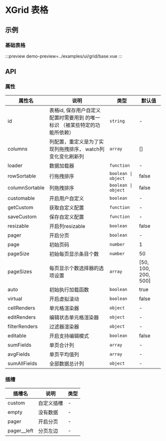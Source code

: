 # XGrid 表格


## 示例

### 基础表格


:::preview
demo-preview=../examples/ui/grid/base.vue
:::



## API

### 属性

| 属性名         | 说明                                                                        | 类型                | 默认值              |
| -------------- | --------------------------------------------------------------------------- | ------------------- | ------------------- |
| id             | 表格id, 保存用户自定义配置时需要用到 的唯一 标识 （被某些特定的功能所依赖） | `string`            | -                   |
| columns        | 列配置，重定义是为了实现列拖拽排序， watch列变化变化刷新列                  | `array`             | []                  |
| loader         | 数据加载器                                                                  | `function`          | -                   |
| rowSortable    | 行拖拽排序                                                                  | `boolean \| object` | false               |
| columnSortable | 列拖拽排序                                                                  | `boolean \| object` | false               |
| customable     | 开启用户自定义                                                              | `boolean`           | -                   |
| getCustom      | 获取自定义配置                                                              | `function`          | -                   |
| saveCustom     | 保存自定义配置                                                              | `function`          | -                   |
| resizable      | 开启列resizable                                                             | `boolean`           | false               |
| pager          | 开启分页                                                                    | `boolean`           | -                   |
| page           | 初始页码                                                                    | `number`            | 1                   |
| pageSize       | 初始每页显示条目个数                                                        | `number`            | 50                  |
| pageSizes      | 每页显示个数选择器的选项设置                                                | `array`             | [50, 100, 200, 500] |
| auto           | 初始执行加载函数                                                            | `boolean`           | true                |
| virtual        | 开启虚拟滚动                                                                | `boolean`           | false               |
| cellRenders    | 单元格渲染器                                                                | `object`            | -                   |
| editRenders    | 编辑状态单元格渲染器                                                        | `object`            | -                   |
| filterRenders  | 过滤器渲染器                                                                | `object`            | -                   |
| editable       | 开启支持编辑模式                                                            | `boolean`           | false               |
| sumFields      | 单页合计列                                                                  | `array`             | -                   |
| avgFields      | 单页平均值列                                                                | `array`             | -                   |
| sumAllFields   | 全部数据总计列                                                              | `object`            | -                   |






### 插槽

| 插槽名      | 说明       | 类型 |
| ----------- | ---------- | ---- |
| custom      | 自定义插槽 | -    |
| empty       | 没有数据   | -    |
| pager       | 开启分页   | -    |
| pager__left | 分页左边   | -    |